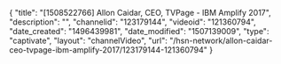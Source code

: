 {
    "title": "[1508522766] Allon Caidar, CEO, TVPage - IBM Amplify 2017",
    "description": "",
    "channelid": "123179144",
    "videoid": "121360794",
    "date_created": "1496439981",
    "date_modified": "1507139009",
    "type": "captivate",
    "layout": "channelVideo",
    "url": "\/hsn-network\/allon-caidar-ceo-tvpage-ibm-amplify-2017\/123179144-121360794"
}